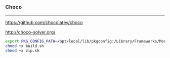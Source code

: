 ### Choco
---
https://github.com/chocolatey/choco

http://choco-solver.org/

```sh
export PKG_CONFIG_PATH=/opt/local/lib/pkgconfig:/Library/Frameworks/Mono.framework/Versions/Current/lib/pkgconfig:$PKG_CONFIG_PATH
chmod +x build.sh
chmod +x zip.sh
```

```
```

```
```
